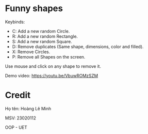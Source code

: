 # Funny shapes
Keybinds:
- C: Add a new random Circle.
- R: Add a new random Rectangle.
- S: Add a new random Square.
- D: Remove duplicates (Same shape, dimensions, color and filled).
- X: Remove Circles.
- P: Remove all Shapes on the screen.

Use mouse and click on any shape to remove it.

Demo video: https://youtu.be/VbuwROMzSZM

# Credit
Họ tên: Hoàng Lê Minh

MSV: 23020112

OOP - UET
